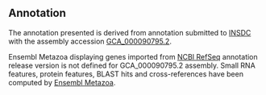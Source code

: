 **Annotation**
----------

The annotation presented is derived from annotation submitted to
[INSDC](http://www.insdc.org) with the assembly accession [GCA\_000090795.2](http://www.ebi.ac.uk/ena/data/view/GCA_000090795.2).

Ensembl Metazoa displaying genes imported from [NCBI RefSeq](https://ftp.ncbi.nlm.nih.gov/genomes/all/GCF/000/090/795/GCF_000090795.2_v1.1) annotation release version is not defined for GCA_000090795.2 assembly.
Small RNA features, protein features, BLAST hits and cross-references have been
computed by [Ensembl Metazoa](https://metazoa.ensembl.org/info/genome/annotation/index.html).
